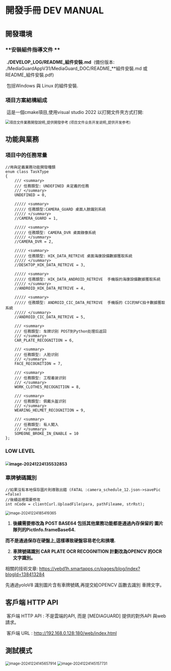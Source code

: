# 開發手冊 DEV MANUAL

#  

## 開發環境 

### 	**安裝組件指導文件 **

​	 **./DEVELOP_LOG/README_組件安裝.md**
​	(備份版本: ./MediaGuardAppV31/MediaGuard_DOC/README_**組件安裝.md 或 README_組件安裝.pdf)

​	包括Windows 與 Linux 的組件安裝.

### 	項目方案結構組成

​		這是一個cmake項目,使用visual studio 2022 以打開文件夾方式打開:

<img src="README_IMGs/README/項目文件業務開發說明_提供開發參考 (项目文件业务开发说明_提供开发参考).jpg" alt="項目文件業務開發說明_提供開發參考 (项目文件业务开发说明_提供开发参考)" style="zoom: 80%;" />

## 功能與業務

### 	項目中的任務常量

```
//用與定義業務功能開發種類
enum class TaskType
{
	/// <summary>
	/// 任務類型: UNDEFINED 未定義的任務
	/// </summary> 
	UNDEFINED = 0,

	///// <summary>
	///// 任務類型:CAMERA_GUARD 桌面人臉識別系統
	///// </summary> 
	//CAMERA_GUARD = 1,

	///// <summary>
	///// 任務類型: CAMERA_DVR 桌面錄像系統
	///// </summary> 
	//CAMERA_DVR = 2,

	///// <summary>
	///// 任務類型: HIK_DATA_RETRIVE 桌面海康設備數據獲取系統
	///// </summary> 
	//DESKTOP_HIK_DATA_RETRIVE = 3,

	///// <summary>
	///// 任務類型: HIK_DATA_ANDROID_RETRIVE  手機版的海康設備數據獲取系統
	///// </summary> 
	//ANDROID_HIK_DATA_RETRIVE = 4,

	///// <summary>
	///// 任務類型: ANDROID_CIC_DATA_RETRIVE  手機版的 CIC的NFC拍卡數據獲取系統
	///// </summary> 
	//ANDROID_CIC_DATA_RETRIVE = 5,

	/// <summary>
	/// 任務類型: 车牌识别 POST到Python处理后返回
	/// </summary> 
	CAR_PLATE_RECOGNITION = 6,

	/// <summary>
	/// 任務類型: 人脸识别
	/// </summary>
	FACE_RECOGNITION = 7,

	/// <summary>
	/// 任務類型: 工程着装识别
	/// </summary> 
	WORK_CLOTHES_RECOGNITION = 8,

	/// <summary>
	/// 任務類型: 佩戴头盔识别
	/// </summary> 
	WEARING_HELMET_RECOGNITION = 9,

	/// <summary>
	/// 任務類型: 有人闖入
	/// </summary> 
	SOMEONE_BROKE_IN_ENABLE = 10
};

```

### LOW LEVEL

### <img src="README_IMGs/README/image-20241224135532853.png" alt="image-20241224135532853" style="zoom:80%;" />	

###  車牌號碼識別

```
//如果沒有本地保存圖片則導致出錯 (FATAL :camera_schedule_12.json->savePic =false)
//後續這裡需要修改
int nCode = clientCurl.UploadFile(para, pathFileame, strRst);
```

<img src="README_IMGs/README/image-20241224185419365.png" alt="image-20241224185419365" style="zoom:80%;" />

1. **後續需要修改為 POST BASE64 包括其他業務功能都是通過內存保留的 圖片隊列的PictInfo.frameBase64.**

**而不是通過保存在硬盤上,這樣導致硬盤容易老化和損壞.**

2. **車牌號碼識別 CAR PLATE OCR RECOGNITION 計劃改為OPENCV 的OCR 文字識別。**

相關的技術文章: https://yebd1h.smartapps.cn/pages/blog/index?blogId=138413284

先通過yoloV8 識別圖片含有車牌號碼,再提交給OPENCV 函數去識別 車牌文字。

## 客戶端 HTTP API

​	客戶端 HTTP API : 不是雲端的API, 而是 [MEDIAGUARD] 提供的對外API 與web請求。

​	客戶端 URL : http://192.168.0.128:180/web/index.html



## 測試模式

<img src="README_IMGs/README/image-20241224145657914.png" alt="image-20241224145657914" style="zoom:80%;" />

<img src="README_IMGs/README/image-20241224145157731.png" alt="image-20241224145157731" style="zoom:80%;" />
